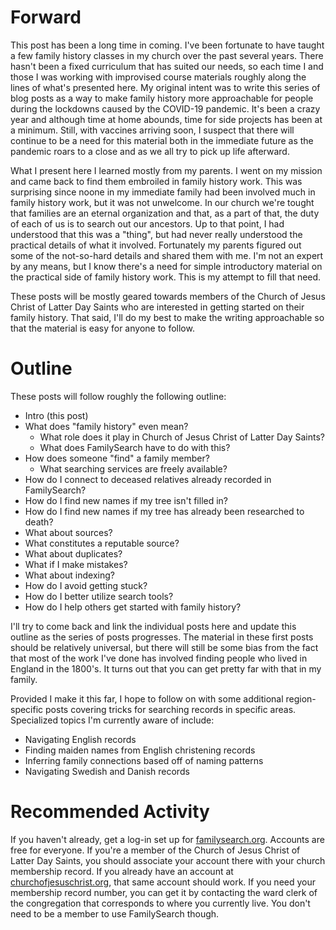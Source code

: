 <!--
.. title: A Brief Intro to Family History
.. slug: a-brief-intro-to-family-history
.. date: 2020-10-25 14:32:44 UTC-06:00
.. tags: Genealogy 
.. category: 
.. link: 
.. description: 
.. type: text
-->

Forward
=======

This post has been a long time in coming.
I've been fortunate to have taught a few family history classes in my church over the past several years.
There hasn't been a fixed curriculum that has suited our needs, so each time I and those I was working with improvised course materials roughly along the lines of what's presented here.
My original intent was to write this series of blog posts as a way to make family history more approachable for people during the lockdowns caused by the COVID-19 pandemic.
It's been a crazy year and although time at home abounds, time for side projects has been at a minimum.
Still, with vaccines arriving soon, I suspect that there will continue to be a need for this material both in the immediate future as the pandemic roars to a close and as we all try to pick up life afterward.

What I present here I learned mostly from my parents.
I went on my mission and came back to find them embroiled in family history work.
This was surprising since noone in my immediate family had been involved much in family history work, but it was not unwelcome.
In our church we're tought that families are an eternal organization and that, as a part of that, the duty of each of us is to search out our ancestors.
Up to that point, I had understood that this was a "thing", but had never really understood the practical details of what it involved.
Fortunately my parents figured out some of the not-so-hard details and shared them with me.
I'm not an expert by any means, but I know there's a need for simple introductory material on the practical side of family history work.
This is my attempt to fill that need.

These posts will be mostly geared towards members of the Church of Jesus Christ of Latter Day Saints who are interested in getting started on their family history.
That said, I'll do my best to make the writing approachable so that the material is easy for anyone to follow.

Outline
=======

These posts will follow roughly the following outline:

- Intro (this post)
- What does "family history" even mean?
    - What role does it play in Church of Jesus Christ of Latter Day Saints?
    - What does FamilySearch have to do with this?
- How does someone "find" a family member?
    - What searching services are freely available?
- How do I connect to deceased relatives already recorded in FamilySearch?
- How do I find new names if my tree isn't filled in?
- How do I find new names if my tree has already been researched to death?
- What about sources?
- What constitutes a reputable source?
- What about duplicates?
- What if I make mistakes?
- What about indexing?
- How do I avoid getting stuck?
- How do I better utilize search tools?
- How do I help others get started with family history?

I'll try to come back and link the individual posts here and update this outline as the series of posts progresses.
The material in these first posts should be relatively universal, but there will still be some bias from the fact that most of the work I've done has involved finding people who lived in England in the 1800's.
It turns out that you can get pretty far with that in my family.

Provided I make it this far, I hope to follow on with some additional region-specific posts covering tricks for searching records in specific areas.
Specialized topics I'm currently aware of include:
- Navigating English records
- Finding maiden names from English christening records
- Inferring family connections based off of naming patterns
- Navigating Swedish and Danish records



Recommended Activity
====================

If you haven't already, get a log-in set up for [familysearch.org](familysearch.org).
Accounts are free for everyone.
If you're a member of the Church of Jesus Christ of Latter Day Saints, you should associate your account there with your church membership record.
If you already have an account at [churchofjesuschrist.org](churchofjesuschrist.org), that same account should work.
If you need your membership record number, you can get it by contacting the ward clerk of the congregation that corresponds to where you currently live.
You don't need to be a member to use FamilySearch though.

